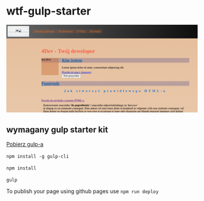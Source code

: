 # wtf-gulp-starter

![Homepage screenshot](github/gh_page.png)


## wymagany gulp starter kit 

[Pobierz gulp-a](https://www.npmjs.com/package/gulp-starter-kit)

`npm install -g gulp-cli`

`npm install`

`gulp`

To publish your page using github pages use `npm run deploy`
